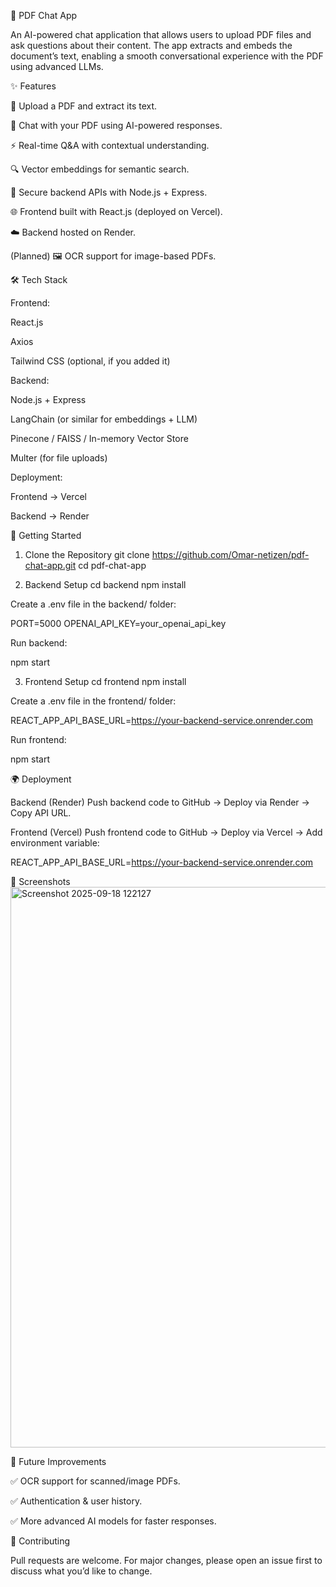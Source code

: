 📄 PDF Chat App

An AI-powered chat application that allows users to upload PDF files and ask questions about their content. The app extracts and embeds the document’s text, enabling a smooth conversational experience with the PDF using advanced LLMs.

✨ Features

📂 Upload a PDF and extract its text.

💬 Chat with your PDF using AI-powered responses.

⚡ Real-time Q&A with contextual understanding.

🔍 Vector embeddings for semantic search.

🔐 Secure backend APIs with Node.js + Express.

🌐 Frontend built with React.js (deployed on Vercel).

☁️ Backend hosted on Render.

(Planned) 🖼️ OCR support for image-based PDFs.

🛠️ Tech Stack

Frontend:

React.js

Axios

Tailwind CSS (optional, if you added it)

Backend:

Node.js + Express

LangChain (or similar for embeddings + LLM)

Pinecone / FAISS / In-memory Vector Store

Multer (for file uploads)

Deployment:

Frontend → Vercel

Backend → Render

🚀 Getting Started
1. Clone the Repository
git clone https://github.com/Omar-netizen/pdf-chat-app.git
cd pdf-chat-app

2. Backend Setup
cd backend
npm install


Create a .env file in the backend/ folder:

PORT=5000
OPENAI_API_KEY=your_openai_api_key


Run backend:

npm start

3. Frontend Setup
cd frontend
npm install


Create a .env file in the frontend/ folder:

REACT_APP_API_BASE_URL=https://your-backend-service.onrender.com


Run frontend:

npm start

🌍 Deployment

Backend (Render)
Push backend code to GitHub → Deploy via Render → Copy API URL.

Frontend (Vercel)
Push frontend code to GitHub → Deploy via Vercel → Add environment variable:

REACT_APP_API_BASE_URL=https://your-backend-service.onrender.com

📸 Screenshots
<img width="1044" height="897" alt="Screenshot 2025-09-18 122127" src="https://github.com/user-attachments/assets/67d2b008-9d39-4f01-97af-728b1dcd30cc" />



🧩 Future Improvements

✅ OCR support for scanned/image PDFs.

✅ Authentication & user history.

✅ More advanced AI models for faster responses.

🤝 Contributing

Pull requests are welcome. For major changes, please open an issue first to discuss what you’d like to change.
